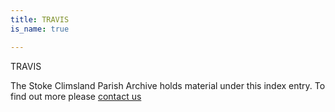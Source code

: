 ```yaml
---
title: TRAVIS
is_name: true

---
```


TRAVIS


The Stoke Climsland Parish Archive holds material under this index entry. To find out more please [contact us](/contact/)
